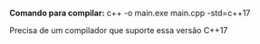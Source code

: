 **Comando para compilar:**
c++ -o main.exe main.cpp -std=c++17

Precisa de um compilador que suporte essa versão C++17